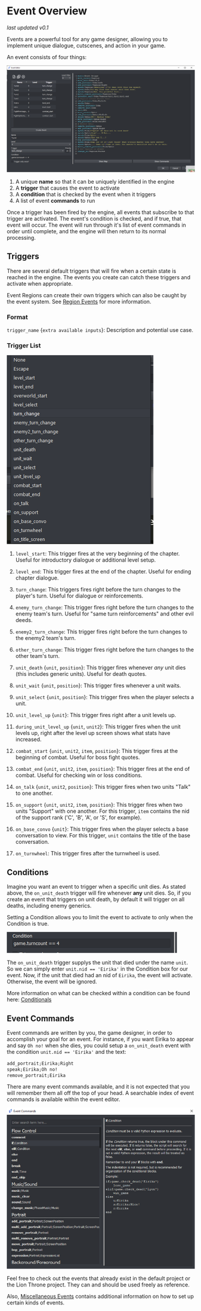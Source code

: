 # Event Overview

_last updated v0.1_

Events are a powerful tool for any game designer, allowing you to implement unique dialogue, cutscenes, and action in your game. 

An event consists of four things:

![Screenshot of event editor with these sections labeled](Images/EventEditor.png)

1. A unique **name** so that it can be uniquely identified in the engine
2. A **trigger** that causes the event to activate
3. A **condition** that is checked by the event when it triggers
4. A list of event **commands** to run

Once a trigger has been fired by the engine, all events that subscribe to that trigger are activated. The event's condition is checked, and if true, that event will occur. The event will run through it's list of event commands in order until complete, and the engine will then return to its normal processing.

## Triggers

There are several default triggers that will fire when a certain state is reached in the engine. The events you create can catch these triggers and activate when appropriate. 

Event Regions can create their own triggers which can also be caught by the event system. See [Region Events](Region-Events) for more information.

### Format

`trigger_name` {`extra available inputs`}: Description and potential use case.

### Trigger List

![Screenshot of event editor trigger list](Images/EventEditorTriggerList.png)

1. `level_start`: This trigger fires at the very beginning of the chapter. Useful for introductory dialogue or additional level setup.

2. `level_end`: This trigger fires at the end of the chapter. Useful for ending chapter dialogue.

3. `turn_change`: This triggers fires right before the turn changes to the player's turn. Useful for dialogue or reinforcements.

4. `enemy_turn_change`: This trigger fires right before the turn changes to the enemy team's turn. Useful for "same turn reinforcements" and other evil deeds.

5. `enemy2_turn_change`: This trigger fires right before the turn changes to the enemy2 team's turn.

6. `other_turn_change`: This trigger fires right before the turn changes to the other team's turn.

7. `unit_death` {`unit`, `position`}: This trigger fires whenever *any* unit dies (this includes generic units). Useful for death quotes.

8. `unit_wait` {`unit`, `position`}: This trigger fires whenever a unit waits.

9. `unit_select` {`unit`, `position`}: This trigger fires when the player selects a unit.

10. `unit_level_up` {`unit`}: This trigger fires right after a unit levels up.

11. `during_unit_level_up` {`unit`, `unit2`}: This trigger fires when the unit levels up, right after the level up screen shows what stats have increased.

12. `combat_start` {`unit`, `unit2`, `item`, `position`}: This trigger fires at the beginning of combat. Useful for boss fight quotes.

13. `combat_end` {`unit`, `unit2`, `item`, `position`}: This trigger fires at the end of combat. Useful for checking win or loss conditions.

14. `on_talk` {`unit`, `unit2`, `position`}: This trigger fires when two units "Talk" to one another.

15. `on_support` {`unit`, `unit2`, `item`, `position`}: This trigger fires when two units "Support" with one another. For this trigger, `item` contains the nid of the support rank ('C', 'B', 'A', or 'S', for example).

16. `on_base_convo` {`unit`}: This trigger fires when the player selects a base conversation to view. For this trigger, `unit` contains the title of the base conversation.

17. `on_turnwheel`: This trigger fires after the turnwheel is used.

## Conditions

Imagine you want an event to trigger when a specific unit dies. As stated above, the `on_unit_death` trigger will fire whenever **any** unit dies. So, if you create an event that triggers on unit death, by default it will trigger on all deaths, including enemy generics. 

Setting a Condition allows you to limit the event to activate to only when the Condition is true.

![Screenshot of example condition](Images/EventEditorCondition.png)

The `on_unit_death` trigger supplys the unit that died under the name `unit`. So we can simply enter `unit.nid == 'Eirika'` in the Condition box for our event. Now, if the unit that died had an nid of `Eirika`, the event will activate. Otherwise, the event will be ignored.

More information on what can be checked within a condition can be found here: [Conditionals](Conditionals)

## Event Commands

Event commands are written by you, the game designer, in order to accomplish your goal for an event. For instance, if you want Eirika to appear and say `Oh no!` when she dies, you could setup a `on_unit_death` event with the condition `unit.nid == 'Eirika'` and the text:

```
add_portrait;Eirika;Right
speak;Eirika;Oh no!
remove_portrait;Eirika
```

There are many event commands available, and it is not expected that you will remember them all off the top of your head. A searchable index of event commands is available within the event editor.

![Screenshot of list of event commands](Images/EventEditorShowCommandsList.png)

Feel free to check out the events that already exist in the default project or the Lion Throne project. They can and should be used freely as reference.

Also, [Miscellaneous Events](Miscellaneous-Events) contains additional information on how to set up certain kinds of events.